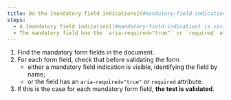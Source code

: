 ```yaml
---
title: Do the [mandatory field indications](#mandatory-field-indication) when entering fields meet one of these conditions (excluding special cases)?
steps:
  - A [mandatory field indication](#mandatory-field-indication) is visible and allows the field concerned to be identified by name before the form is validated.
  - The mandatory field has the `aria-required="true"` or `required` attribute before the form is validated.
---
```


1. Find the mandatory form fields in the document.
2. For each form field, check that before validating the form
   - either a mandatory field indication is visible, identifying the field by name;
   - or the field has an `aria-required="true"` or `required` attribute.
3. If this is the case for each mandatory form field, **the test is validated**.
